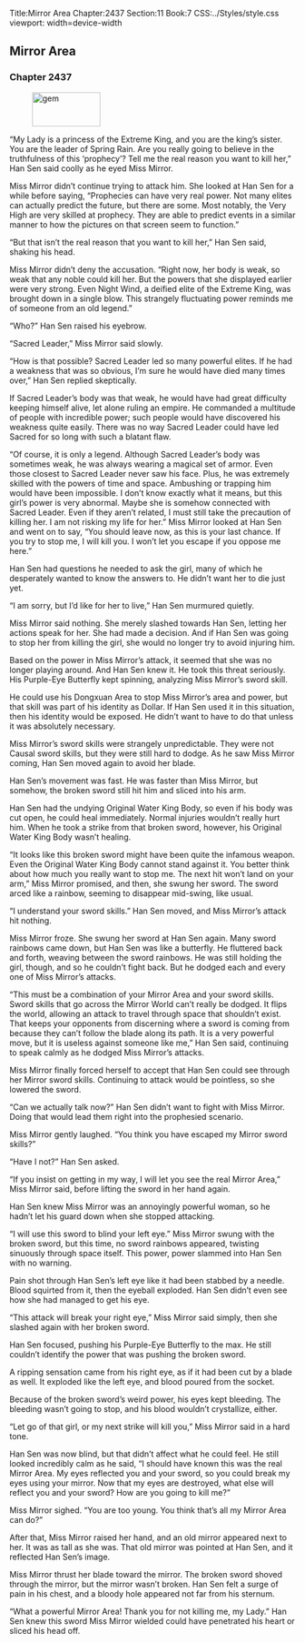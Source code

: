 Title:Mirror Area 
Chapter:2437 
Section:11 
Book:7 
CSS:../Styles/style.css 
viewport: width=device-width
  
## Mirror Area
### Chapter 2437 
<figure>
	<img src="../Images/gem.gif" alt="gem" id="gem" width="120" height="60" />
</figure>
  

  
  “My Lady is a princess of the Extreme King, and you are the king’s sister. You are the leader of Spring Rain. Are you really going to believe in the truthfulness of this ‘prophecy’? Tell me the real reason you want to kill her,” Han Sen said coolly as he eyed Miss Mirror.

Miss Mirror didn’t continue trying to attack him. She looked at Han Sen for a while before saying, “Prophecies can have very real power. Not many elites can actually predict the future, but there are some. Most notably, the Very High are very skilled at prophecy. They are able to predict events in a similar manner to how the pictures on that screen seem to function.”

“But that isn’t the real reason that you want to kill her,” Han Sen said, shaking his head.

Miss Mirror didn’t deny the accusation. “Right now, her body is weak, so weak that any noble could kill her. But the powers that she displayed earlier were very strong. Even Night Wind, a deified elite of the Extreme King, was brought down in a single blow. This strangely fluctuating power reminds me of someone from an old legend.”

“Who?” Han Sen raised his eyebrow.

“Sacred Leader,” Miss Mirror said slowly.

“How is that possible? Sacred Leader led so many powerful elites. If he had a weakness that was so obvious, I’m sure he would have died many times over,” Han Sen replied skeptically.

If Sacred Leader’s body was that weak, he would have had great difficulty keeping himself alive, let alone ruling an empire. He commanded a multitude of people with incredible power; such people would have discovered his weakness quite easily. There was no way Sacred Leader could have led Sacred for so long with such a blatant flaw.

“Of course, it is only a legend. Although Sacred Leader’s body was sometimes weak, he was always wearing a magical set of armor. Even those closest to Sacred Leader never saw his face. Plus, he was extremely skilled with the powers of time and space. Ambushing or trapping him would have been impossible. I don’t know exactly what it means, but this girl’s power is very abnormal. Maybe she is somehow connected with Sacred Leader. Even if they aren’t related, I must still take the precaution of killing her. I am not risking my life for her.” Miss Mirror looked at Han Sen and went on to say, “You should leave now, as this is your last chance. If you try to stop me, I will kill you. I won’t let you escape if you oppose me here.”

Han Sen had questions he needed to ask the girl, many of which he desperately wanted to know the answers to. He didn’t want her to die just yet.

“I am sorry, but I’d like for her to live,” Han Sen murmured quietly.

Miss Mirror said nothing. She merely slashed towards Han Sen, letting her actions speak for her. She had made a decision. And if Han Sen was going to stop her from killing the girl, she would no longer try to avoid injuring him.

Based on the power in Miss Mirror’s attack, it seemed that she was no longer playing around. And Han Sen knew it. He took this threat seriously. His Purple-Eye Butterfly kept spinning, analyzing Miss Mirror’s sword skill.

He could use his Dongxuan Area to stop Miss Mirror’s area and power, but that skill was part of his identity as Dollar. If Han Sen used it in this situation, then his identity would be exposed. He didn’t want to have to do that unless it was absolutely necessary.

Miss Mirror’s sword skills were strangely unpredictable. They were not Causal sword skills, but they were still hard to dodge. As he saw Miss Mirror coming, Han Sen moved again to avoid her blade.

Han Sen’s movement was fast. He was faster than Miss Mirror, but somehow, the broken sword still hit him and sliced into his arm.

Han Sen had the undying Original Water King Body, so even if his body was cut open, he could heal immediately. Normal injuries wouldn’t really hurt him. When he took a strike from that broken sword, however, his Original Water King Body wasn’t healing.

“It looks like this broken sword might have been quite the infamous weapon. Even the Original Water King Body cannot stand against it. You better think about how much you really want to stop me. The next hit won’t land on your arm,” Miss Mirror promised, and then, she swung her sword. The sword arced like a rainbow, seeming to disappear mid-swing, like usual.

“I understand your sword skills.” Han Sen moved, and Miss Mirror’s attack hit nothing.

Miss Mirror froze. She swung her sword at Han Sen again. Many sword rainbows came down, but Han Sen was like a butterfly. He fluttered back and forth, weaving between the sword rainbows. He was still holding the girl, though, and so he couldn’t fight back. But he dodged each and every one of Miss Mirror’s attacks.

“This must be a combination of your Mirror Area and your sword skills. Sword skills that go across the Mirror World can’t really be dodged. It flips the world, allowing an attack to travel through space that shouldn’t exist. That keeps your opponents from discerning where a sword is coming from because they can’t follow the blade along its path. It is a very powerful move, but it is useless against someone like me,” Han Sen said, continuing to speak calmly as he dodged Miss Mirror’s attacks.

Miss Mirror finally forced herself to accept that Han Sen could see through her Mirror sword skills. Continuing to attack would be pointless, so she lowered the sword.

“Can we actually talk now?” Han Sen didn’t want to fight with Miss Mirror. Doing that would lead them right into the prophesied scenario.

Miss Mirror gently laughed. “You think you have escaped my Mirror sword skills?”

“Have I not?” Han Sen asked.

“If you insist on getting in my way, I will let you see the real Mirror Area,” Miss Mirror said, before lifting the sword in her hand again.

Han Sen knew Miss Mirror was an annoyingly powerful woman, so he hadn’t let his guard down when she stopped attacking.

“I will use this sword to blind your left eye.” Miss Mirror swung with the broken sword, but this time, no sword rainbows appeared, twisting sinuously through space itself. This power, power slammed into Han Sen with no warning.

Pain shot through Han Sen’s left eye like it had been stabbed by a needle. Blood squirted from it, then the eyeball exploded. Han Sen didn’t even see how she had managed to get his eye.

“This attack will break your right eye,” Miss Mirror said simply, then she slashed again with her broken sword.

Han Sen focused, pushing his Purple-Eye Butterfly to the max. He still couldn’t identify the power that was pushing the broken sword.

A ripping sensation came from his right eye, as if it had been cut by a blade as well. It exploded like the left eye, and blood poured from the socket.

Because of the broken sword’s weird power, his eyes kept bleeding. The bleeding wasn’t going to stop, and his blood wouldn’t crystallize, either.

“Let go of that girl, or my next strike will kill you,” Miss Mirror said in a hard tone.

Han Sen was now blind, but that didn’t affect what he could feel. He still looked incredibly calm as he said, “I should have known this was the real Mirror Area. My eyes reflected you and your sword, so you could break my eyes using your mirror. Now that my eyes are destroyed, what else will reflect you and your sword? How are you going to kill me?”

Miss Mirror sighed. “You are too young. You think that’s all my Mirror Area can do?”

After that, Miss Mirror raised her hand, and an old mirror appeared next to her. It was as tall as she was. That old mirror was pointed at Han Sen, and it reflected Han Sen’s image.

Miss Mirror thrust her blade toward the mirror. The broken sword shoved through the mirror, but the mirror wasn’t broken. Han Sen felt a surge of pain in his chest, and a bloody hole appeared not far from his sternum.

“What a powerful Mirror Area! Thank you for not killing me, my Lady.” Han Sen knew this sword Miss Mirror wielded could have penetrated his heart or sliced his head off.
